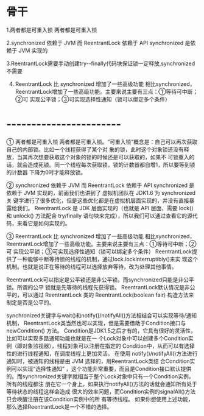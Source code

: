 # 骨干

1.两者都是可重⼊锁 两者都是可重⼊锁

2.synchronized 依赖于 JVM ⽽ ReentrantLock 依赖于 API synchronized 是依赖于 JVM 实现的

3.ReentrantLock需要手动创建try--finally代码块保证锁一定释放,synchronized不需要

4. ReentrantLock ⽐ synchronized 增加了⼀些⾼级功能 相⽐synchronized，ReentrantLock增加了⼀些⾼级功能。主要来说主要有三点：①等待可中断；②可 实现公平锁；③可实现选择性通知（锁可以绑定多个条件） 

# -----------------------

① 两者都是可重⼊锁 两者都是可重⼊锁。“可重⼊锁”概念是：⾃⼰可以再次获取⾃⼰的内部锁。⽐如⼀个线程获得了某个对 象的锁，此时这个对象锁还没有释放，当其再次想要获取这个对象的锁的时候还是可以获取的，如果不 可锁重⼊的话，就会造成死锁。同⼀个线程每次获取锁，锁的计数器都⾃增1，所以要等到锁的计数器 下降为0时才能释放锁。 

② synchronized 依赖于 JVM ⽽ ReentrantLock 依赖于 API synchronized 是依赖于 JVM 实现的，前⾯我们也讲到了 虚拟机团队在 JDK1.6 为 synchronized 关 键字进⾏了很多优化，但是这些优化都是在虚拟机层⾯实现的，并没有直接暴露给我们。 ReentrantLock 是 JDK 层⾯实现的（也就是 API 层⾯，需要 lock() 和 unlock() ⽅法配合 try/finally 语句块来完成），所以我们可以通过查看它的源代码，来看它是如何实现的。 

③ ReentrantLock ⽐ synchronized 增加了⼀些⾼级功能 相⽐synchronized，ReentrantLock增加了⼀些⾼级功能。主要来说主要有三点：①等待可中断；②可 实现公平锁；③可实现选择性通知（锁可以绑定多个条件） ReentrantLock提供了⼀种能够中断等待锁的线程的机制，通过lock.lockInterruptibly()来实 现这个机制。也就是说正在等待的线程可以选择放弃等待，改为处理其他事情。 

ReentrantLock可以指定是公平锁还是⾮公平锁。⽽synchronized只能是⾮公平锁。所谓的公平 锁就是先等待的线程先获得锁。 ReentrantLock默认情况是⾮公平的，可以通过 ReentrantLock 类的 ReentrantLock(boolean fair) 构造⽅法来制定是否是公平的。

 synchronized关键字与wait()和notify()/notifyAll()⽅法相结合可以实现等待/通知机制， ReentrantLock类当然也可以实现，但是需要借助于Condition接⼝与newCondition() ⽅法。 Condition是JDK1.5之后才有的，它具有很好的灵活性，⽐如可以实现多路通知功能也就是在⼀ 个Lock对象中可以创建多个Condition实例（即对象监视器），线程对象可以注册在指定的 Condition中，从⽽可以有选择性的进⾏线程通知，在调度线程上更加灵活。 在使⽤ notify()/notifyAll()⽅法进⾏通知时，被通知的线程是由 JVM 选择的，⽤ReentrantLock类结 合Condition实例可以实现“选择性通知” ，这个功能⾮常重要，⽽且是Condition接⼝默认提供 的。⽽synchronized关键字就相当于整个Lock对象中只有⼀个Condition实例，所有的线程都注 册在它⼀个身上。如果执⾏notifyAll()⽅法的话就会通知所有处于等待状态的线程这样会造成 很⼤的效率问题，⽽Condition实例的signalAll()⽅法 只会唤醒注册在该Condition实例中的所 有等待线程。 如果你想使⽤上述功能，那么选择ReentrantLock是⼀个不错的选择。 